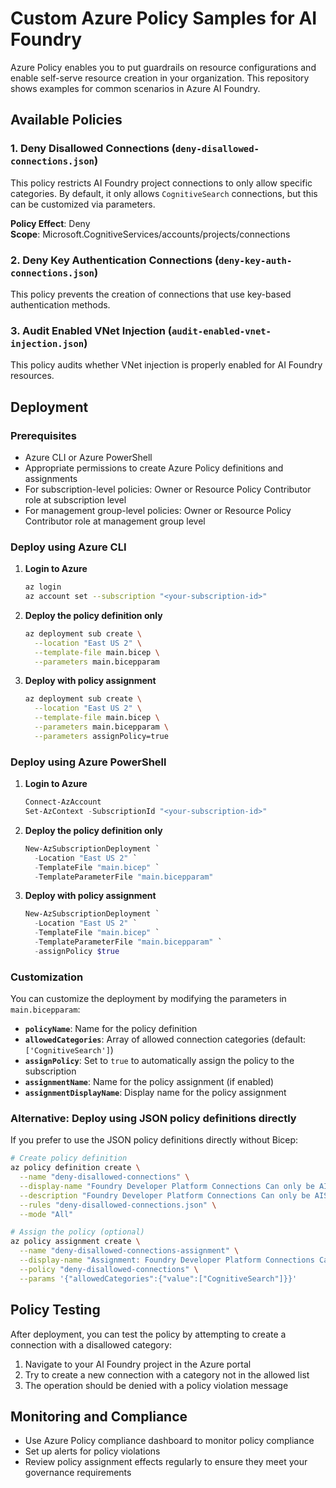 # Custom Azure Policy Samples for AI Foundry

Azure Policy enables you to put guardrails on resource configurations and enable self-serve resource creation in your organization. This repository shows examples for common scenarios in Azure AI Foundry.

## Available Policies

### 1. Deny Disallowed Connections (`deny-disallowed-connections.json`)
This policy restricts AI Foundry project connections to only allow specific categories. By default, it only allows `CognitiveSearch` connections, but this can be customized via parameters.

**Policy Effect**: Deny  
**Scope**: Microsoft.CognitiveServices/accounts/projects/connections

### 2. Deny Key Authentication Connections (`deny-key-auth-connections.json`)
This policy prevents the creation of connections that use key-based authentication methods.

### 3. Audit Enabled VNet Injection (`audit-enabled-vnet-injection.json`)
This policy audits whether VNet injection is properly enabled for AI Foundry resources.

## Deployment

### Prerequisites
- Azure CLI or Azure PowerShell
- Appropriate permissions to create Azure Policy definitions and assignments
- For subscription-level policies: Owner or Resource Policy Contributor role at subscription level
- For management group-level policies: Owner or Resource Policy Contributor role at management group level

### Deploy using Azure CLI

1. **Login to Azure**
   ```bash
   az login
   az account set --subscription "<your-subscription-id>"
   ```

2. **Deploy the policy definition only**
   ```bash
   az deployment sub create \
     --location "East US 2" \
     --template-file main.bicep \
     --parameters main.bicepparam
   ```

3. **Deploy with policy assignment**
   ```bash
   az deployment sub create \
     --location "East US 2" \
     --template-file main.bicep \
     --parameters main.bicepparam \
     --parameters assignPolicy=true
   ```

### Deploy using Azure PowerShell

1. **Login to Azure**
   ```powershell
   Connect-AzAccount
   Set-AzContext -SubscriptionId "<your-subscription-id>"
   ```

2. **Deploy the policy definition only**
   ```powershell
   New-AzSubscriptionDeployment `
     -Location "East US 2" `
     -TemplateFile "main.bicep" `
     -TemplateParameterFile "main.bicepparam"
   ```

3. **Deploy with policy assignment**
   ```powershell
   New-AzSubscriptionDeployment `
     -Location "East US 2" `
     -TemplateFile "main.bicep" `
     -TemplateParameterFile "main.bicepparam" `
     -assignPolicy $true
   ```

### Customization

You can customize the deployment by modifying the parameters in `main.bicepparam`:

- **`policyName`**: Name for the policy definition
- **`allowedCategories`**: Array of allowed connection categories (default: `['CognitiveSearch']`)
- **`assignPolicy`**: Set to `true` to automatically assign the policy to the subscription
- **`assignmentName`**: Name for the policy assignment (if enabled)
- **`assignmentDisplayName`**: Display name for the policy assignment

### Alternative: Deploy using JSON policy definitions directly

If you prefer to use the JSON policy definitions directly without Bicep:

```bash
# Create policy definition
az policy definition create \
  --name "deny-disallowed-connections" \
  --display-name "Foundry Developer Platform Connections Can only be AIService" \
  --description "Foundry Developer Platform Connections Can only be AIService" \
  --rules "deny-disallowed-connections.json" \
  --mode "All"

# Assign the policy (optional)
az policy assignment create \
  --name "deny-disallowed-connections-assignment" \
  --display-name "Assignment: Foundry Developer Platform Connections Can only be AIService" \
  --policy "deny-disallowed-connections" \
  --params '{"allowedCategories":{"value":["CognitiveSearch"]}}'
```

## Policy Testing

After deployment, you can test the policy by attempting to create a connection with a disallowed category:

1. Navigate to your AI Foundry project in the Azure portal
2. Try to create a new connection with a category not in the allowed list
3. The operation should be denied with a policy violation message

## Monitoring and Compliance

- Use Azure Policy compliance dashboard to monitor policy compliance
- Set up alerts for policy violations
- Review policy assignment effects regularly to ensure they meet your governance requirements
